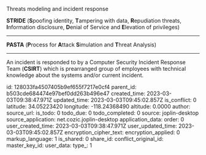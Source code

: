 Threats modeling and incident response

**STRIDE** (**S**poofing identity, **T**ampering with data, **R**epudiation threats, **I**nformation disclosure, **D**enial of Service and **E**levation of privileges)
***
**PASTA** (**P**rocess for **A**ttack **S**imulation and **T**hreat Analysis)
***
An incident is responded to by a Computer Security Incident Response Team (**CSIRT**) which is prearranged group of employees with technical knowledge about the systems and/or current incident.

id: 128033fa4507405b9ef655f7217e0cf4
parent_id: b503cde684474e97bef0dd263b496e47
created_time: 2023-03-03T09:38:47.971Z
updated_time: 2023-03-03T09:45:02.857Z
is_conflict: 0
latitude: 34.05223420
longitude: -118.24368490
altitude: 0.0000
author: 
source_url: 
is_todo: 0
todo_due: 0
todo_completed: 0
source: joplin-desktop
source_application: net.cozic.joplin-desktop
application_data: 
order: 0
user_created_time: 2023-03-03T09:38:47.971Z
user_updated_time: 2023-03-03T09:45:02.857Z
encryption_cipher_text: 
encryption_applied: 0
markup_language: 1
is_shared: 0
share_id: 
conflict_original_id: 
master_key_id: 
user_data: 
type_: 1